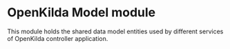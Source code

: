 # OpenKilda Model module

This module holds the shared data model entities used by different services of OpenKilda controller application.
